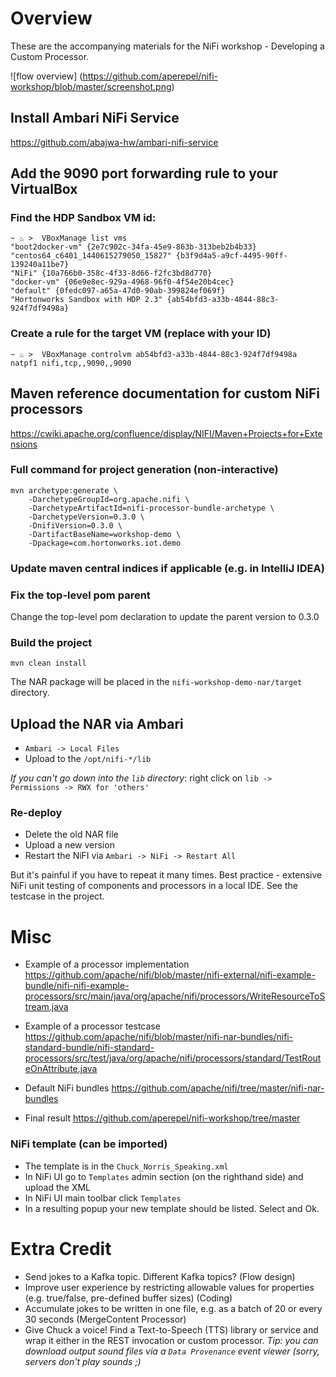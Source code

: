 # Overview
These are the accompanying materials for the NiFi workshop - Developing a Custom Processor.

![flow overview]
(https://github.com/aperepel/nifi-workshop/blob/master/screenshot.png)

## Install Ambari NiFi Service
https://github.com/abajwa-hw/ambari-nifi-service

## Add the 9090 port forwarding rule to your VirtualBox
### Find the HDP Sandbox VM id:

```
~ ♨ >  VBoxManage list vms
"boot2docker-vm" {2e7c902c-34fa-45e9-863b-313beb2b4b33}
"centos64_c6401_1440615279050_15827" {b3f9d4a5-a9cf-4495-90ff-139240a11be7}
"NiFi" {10a766b0-358c-4f33-8d66-f2fc3bd8d770}
"docker-vm" {06e9e8ec-929a-4968-96f0-4f54e20b4cec}
"default" {0fedc097-a65a-47d0-90ab-399824ef069f}
"Hortonworks Sandbox with HDP 2.3" {ab54bfd3-a33b-4844-88c3-924f7df9498a}
```

### Create a rule for the target VM (replace with your ID)

```
~ ♨ >  VBoxManage controlvm ab54bfd3-a33b-4844-88c3-924f7df9498a natpf1 nifi,tcp,,9090,,9090
```


## Maven reference documentation for custom NiFi processors
https://cwiki.apache.org/confluence/display/NIFI/Maven+Projects+for+Extensions

### Full command for project generation (non-interactive)

```
mvn archetype:generate \
    -DarchetypeGroupId=org.apache.nifi \
    -DarchetypeArtifactId=nifi-processor-bundle-archetype \
    -DarchetypeVersion=0.3.0 \
    -DnifiVersion=0.3.0 \
    -DartifactBaseName=workshop-demo \
    -Dpackage=com.hortonworks.iot.demo
```

### Update maven central indices if applicable (e.g. in IntelliJ IDEA)

### Fix the top-level pom parent
Change the top-level pom declaration to update the parent version to 0.3.0

### Build the project

```
mvn clean install
```
The NAR package will be placed in the `nifi-workshop-demo-nar/target` directory.

## Upload the NAR via Ambari
* `Ambari -> Local Files`
* Upload to the `/opt/nifi-*/lib`

*If you can't go down into the `lib` directory*: right click on `lib -> Permissions -> RWX for 'others'`

### Re-deploy
* Delete the old NAR file
* Upload a new version
* Restart the NiFI via `Ambari -> NiFi -> Restart All`

But it's painful if you have to repeat it many times. Best practice - extensive NiFi unit testing of components and processors in a local IDE.
 See the testcase in the project.


# Misc
* Example of a processor implementation
https://github.com/apache/nifi/blob/master/nifi-external/nifi-example-bundle/nifi-nifi-example-processors/src/main/java/org/apache/nifi/processors/WriteResourceToStream.java

* Example of a processor testcase
https://github.com/apache/nifi/blob/master/nifi-nar-bundles/nifi-standard-bundle/nifi-standard-processors/src/test/java/org/apache/nifi/processors/standard/TestRouteOnAttribute.java

* Default NiFi bundles
https://github.com/apache/nifi/tree/master/nifi-nar-bundles

* Final result
https://github.com/aperepel/nifi-workshop/tree/master

### NiFi template (can be imported)
* The template is in the `Chuck_Norris_Speaking.xml`
* In NiFi UI go to `Templates` admin section (on the righthand side) and upload the XML
* In NiFi UI main toolbar click `Templates`
* In a resulting popup your new template should be listed. Select and Ok. 

# Extra Credit

- Send jokes to a Kafka topic. Different Kafka topics? (Flow design)
- Improve user experience by restricting allowable values for properties (e.g. true/false, pre-defined buffer sizes) (Coding)
- Accumulate jokes to be written in one file, e.g. as a batch of 20 or every 30 seconds (MergeContent Processor)
- Give Chuck a voice! Find a Text-to-Speech (TTS) library or service and wrap it either in the REST invocation or custom processor.
*Tip: you can download output sound files via a `Data Provenance` event viewer (sorry, servers don't play sounds ;)*